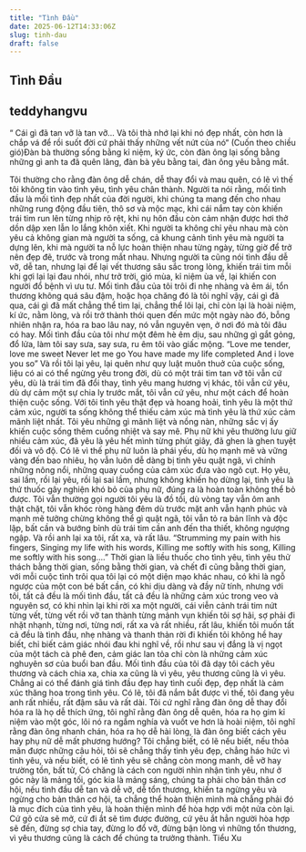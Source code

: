 ```yaml
---
title: "Tình Đầu"
date: 2025-06-12T14:33:06Z
slug: tinh-dau
draft: false
---
```


## Tình Đầu

## teddyhangvu

“ Cái gì đã tan vỡ là tan vỡ… Và tôi thà nhớ lại khi nó đẹp nhất, còn hơn là chắp vá để rồi suốt đời cứ phải thấy những vết nứt của nó“
(Cuốn theo chiều gió)Đàn bà thường sống bằng kỉ niệm, ký ức, còn đàn ông lại sống bằng những gì anh ta đã quên lãng, đàn bà yêu bằng tai, đàn ông yêu bằng mắt.

Tôi thường cho rằng đàn ông dễ chán, dễ thay đổi và mau quên, có lẽ vì thế tôi không tin vào tình yêu, tình yêu chân thành. Người ta nói rằng, mối tình đầu là mối tình đẹp nhất của đời người, khi chúng ta mang đến cho nhau những rung động đầu tiên, thô sơ và mộc mạc, khi cái nắm tay còn khiến trái tim run lên từng nhịp rõ rệt, khi nụ hôn đầu còn cảm nhận được hơi thở dồn dập xen lẫn lo lắng khôn xiết. Khi người ta không chỉ yêu nhau mà còn yêu cả không gian mà người ta sống, cả khung cảnh tình yêu mà người ta dựng lên, khi mà người ta nỗ lực hoàn thiện nhau từng ngày, từng giờ để trở nên đẹp đẽ, trước và trong mắt nhau. Nhưng người ta cũng nói tình đầu dễ vỡ, dễ tan, nhưng lại để lại vết thương sâu sắc trong lòng, khiến trái tim mỗi khi gợi lại lại đau nhói, như trở trời, gió mùa, kỉ niệm ùa về, lại khiến con người đổ bệnh vì ưu tư. Mối tình đầu của tôi trôi đi nhẹ nhàng và êm ái, tổn thương không quá sâu đậm, hoặc họa chăng đó là tôi nghĩ vậy, cái gì đã qua, cái gì đã mất chẳng thể tìm lại, chẳng thể lôi lại, chỉ còn lại là hoài niệm, kí ức, nằm lòng, và rồi trở thành thói quen đến mức một ngày nào đó, bỗng nhiên nhận ra, hóa ra bao lâu nay, nó vẫn nguyên vẹn, ở nơi đó mà tôi đâu có hay. Mối tình đầu của tôi như một đêm hè êm dịu, sau những gì gắt gỏng, đổ lửa, làm tôi say sưa, say sưa, ru êm tôi vào giấc mộng.
“Love me tender, love me sweet
Never let me go
You have made my life completed
And i love you so”
Và rồi tôi lại yêu, lại quên như quy luật muôn thuở của cuộc sống, liệu có ai có thể ngừng yêu trong đời, dù có một trái tim tan vỡ tôi vẫn cứ yêu, dù là trái tim đã đổi thay, tình yêu mang hương vị khác, tôi vẫn cứ yêu, dù dự cảm một sự chia ly trước mắt, tôi vẫn cứ yêu, như một cách để hoàn thiện cuộc sống. Với tôi tình yêu thật đẹp và hoang hoải, tình yêu là một thứ cảm xúc, người ta sống không thể thiếu cảm xúc mà tình yêu là thứ xúc cảm mãnh liệt nhất. Tôi yêu những gì mãnh liệt và nồng nàn,  những sắc vị ấy khiến cuộc sống thêm cuồng nhiệt và say mê. Phụ nữ khi yêu thường lưu giữ nhiều cảm xúc, đã yêu là yêu hết mình từng phút giây, đã ghen là ghen tuyệt đối và vô độ. Có lẽ vì thế phụ nữ luôn là phái yếu, dù họ mạnh mẽ và vững vàng đến bao nhiêu, họ vẫn luôn dễ dàng bị tình yêu quật ngã, vì chính những nông nổi, những quay cuồng của cảm xúc đưa vào ngõ cụt. Họ yêu, sai lầm, rồi lại yêu, rồi lại sai lầm, nhưng không khiến họ dừng lại, tình yêu là thứ thuốc gây nghiện khó bỏ của phụ nữ, đúng ra là hoàn toàn không thể bỏ được. Tôi vẫn thường gọi người tôi yêu là đồ tồi, dù vòng tay vẫn ôm anh thật chặt, tôi vẫn khóc ròng hàng đêm dù trước mặt anh vẫn hạnh phúc và mạnh mẽ tưởng chừng không thể gì quật ngã, tôi vẫn tỏ ra bản lĩnh và độc lập, bất cần và bướng bỉnh dù trái tim cần anh đến tha thiết, không ngượng ngập. Và rồi anh lại xa tôi, rất xa, và rất lâu.
“Strumming my pain with his fingers,
Singing my life with his words,
Killing me softly with his song,
Killing me softly with his song….”
Thời gian là liều thuốc cho tình yêu, tình yêu thử thách bằng thời gian, sống bằng thời gian, và chết đi cũng bằng thời gian, với mỗi cuộc tình trôi qua tôi lại có một diện mạo khác nhau, có khi là ngỗ ngược của một con bé bất cần, có khi dịu dàng và đầy nữ tính, nhưng với tôi, tất cả đều là mối tình đầu, tất cả đều là những cảm xúc trong veo và nguyên sơ, có khi nhìn lại khi rời xa một người, cái viễn cảnh trái tim nứt từng vết, từng vết rồi vỡ tan thành từng mảnh vụn khiến tôi sợ hãi, sợ phải đi nhặt nhạnh, từng nơi, từng nơi, rất xa và rất nhiều, rất lâu, khiến tôi muốn tất cả đều là tình đầu, nhẹ nhàng và thanh thản rời đi khiến tôi không hề hay biết, chỉ biết cảm giác nhói đau khi nghĩ về, rồi như sau vị đắng là vị ngọt của một tách cà phê đen, cảm giác lan tỏa chỉ còn là những cảm xúc nghuyên sơ của buổi ban đầu. Mối tình đầu của tôi đã dạy tôi cách yêu thương và cách chia xa, chia xa cũng là vì yêu, yêu thương cũng là vì yêu. Chẳng ai có thể đánh giá tình đầu đẹp hay tình cuối đẹp, đẹp nhất là cảm xúc thăng hoa trong tình yêu. Có lẽ, tôi đã nắm bắt được vì thế, tôi đang yêu anh rất nhiều, rất đậm sâu và rất dài.
Tôi cứ nghĩ rằng đàn ông dễ thay đổi hóa ra là họ dễ thích ứng, tôi nghĩ rằng đàn ông dễ quên, hóa ra họ gim kỉ niệm vào một góc, lôi nó ra ngắm nghía và vuốt ve hơn là hoài niệm, tôi nghĩ rằng đàn ông nhanh chán, hóa ra họ dễ hài lòng, là đàn ông biết cách yêu hay phụ nữ dễ mất phương hướng? Tôi chẳng biết, có lẽ nếu biết, nếu thỏa mãn được những câu hỏi, tôi sẽ chẳng thấy tình yêu đẹp, chẳng háo hức vì tình yêu, và nếu biết, có lẽ tình yêu sẽ chẳng còn mong manh, dễ vỡ hay trường tồn, bất tử, Có chăng là cách con người nhìn nhận tình yêu, như ở góc này là mảng tối, góc kia là mảng sáng, chúng ta phải cho bản thân cơ hội, nếu tình đầu dễ tan và dễ vỡ, dễ tổn thương, khiến ta ngừng yêu và ngừng cho bản thân cơ hội, ta chẳng thể hoàn thiện mình mà chẳng phải đó là mục đích của tình yêu, là hoàn thiện mình để hòa hợp với một nửa còn lại. Cứ gõ cửa sẽ mở, cứ đi ắt sẽ tìm được đường, cứ yêu ắt hẳn người hòa hợp sẽ đến, đừng sợ chia tay, đừng lo đổ vỡ, đừng bận lòng vì những tổn thương, vì yêu thương cũng là cách để chúng ta trưởng thành.
Tiểu Xu